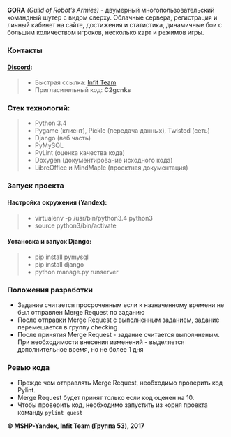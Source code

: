 **GORA** *(Guild of Robot’s Armies)* - двумерный многопользовательский командный шутер с видом сверху.
Облачные сервера, регистрация и личный кабинет на сайте, достижения и статистика, динамичные бои с большим количеством игроков, несколько карт и режимов игры.

### Контакты
#### [Discord](https://discordapp.com/):
> - Быстрая ссылка: [Infit Team](https://discordapp.com/invite/C2gcnks)
> - Пригласительный код: **C2gcnks**

### Стек технологий:
> - Python 3.4
> - Pygame (клиент), Pickle (передача данных), Twisted (сеть)
> - Django (веб часть)
> - PyMySQL
> - PyLint (оценка качества кода)
> - Doxygen (документирование исходного кода)
> - LibreOffice и MindMaple (проектная документация)

### Запуск проекта

#### Настройка окружения (Yandex):
> - virtualenv -p /usr/bin/python3.4 python3
> - source python3/bin/activate

#### Установка и запуск Django:
> - pip install pymysql
> - pip install django
> - python manage.py runserver

### Положения разработки
- Задание считается просроченным если к назначенному времени не был отправлен Merge Request по заданию
- После отправки Merge Request с выполненным заданием, задание перемещается в группу checking
- После принятия Merge Request - задание считается выполнненым. 
При необходимости внесения изменений - выделяется дополнительное время, но не более 1 дня

### Ревью кода
- Прежде чем отправлять Merge Request, необходимо проверить код Pylint.
- Merge Request будет принят только если код оценен на 10.
- Чтобы проверить код, необходимо запустить из корня проекта команду ```pylint quest```

**© MSHP-Yandex, Infit Team (Группа 53), 2017**